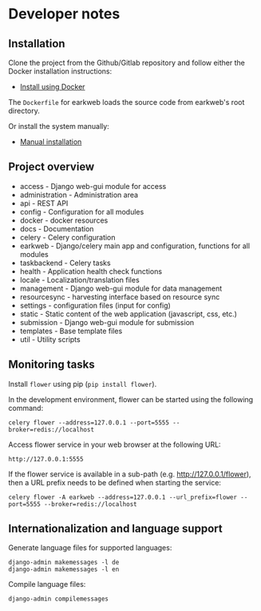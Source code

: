 # Developer notes
  
## Installation

Clone the project from the Github/Gitlab repository and follow either the Docker installation instructions:

* [Install using Docker](./install_docker.md)

The `Dockerfile` for earkweb loads the source code from earkweb's root directory. 

Or install the system manually:

* [Manual installation](./install_manual.md) 

## Project overview

* access - Django web-gui module for access
* administration - Administration area
* api - REST API
* config - Configuration for all modules
* docker - docker resources
* docs - Documentation
* celery - Celery configuration
* earkweb - Django/celery main app and configuration, functions for all modules
* taskbackend - Celery tasks
* health - Application health check functions
* locale - Localization/translation files
* management - Django web-gui module for data management
* resourcesync - harvesting interface based on resource sync
* settings - configuration files (input for config)
* static - Static content of the web application (javascript, css, etc.)
* submission - Django web-gui module for submission
* templates - Base template files
* util - Utility scripts

## Monitoring tasks

Install `flower` using pip (`pip install flower`). 
 
In the development environment, flower can be started using the following command:

    celery flower --address=127.0.0.1 --port=5555 --broker=redis://localhost
    
Access flower service in your web browser at the following URL:

    http://127.0.0.1:5555
    
If the flower service is available in a sub-path (e.g. http://127.0.0.1/flower), then a URL prefix needs 
to be defined when starting the service:

    celery flower -A earkweb --address=127.0.0.1 --url_prefix=flower --port=5555 --broker=redis://localhost

## Internationalization and language support

Generate language files for supported languages:

    django-admin makemessages -l de
    django-admin makemessages -l en
    
Compile language files:

    django-admin compilemessages
